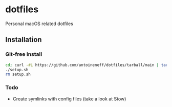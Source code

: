 # dotfiles
Personal macOS related dotfiles

## Installation

### Git-free install

```bash
cd; curl -#L https://github.com/antoineneff/dotfiles/tarball/main | tar -xzv --strip-components 1 --exclude='README.md'
./setup.sh
rm setup.sh
```

### Todo
- Create symlinks with config files (take a look at Stow)
